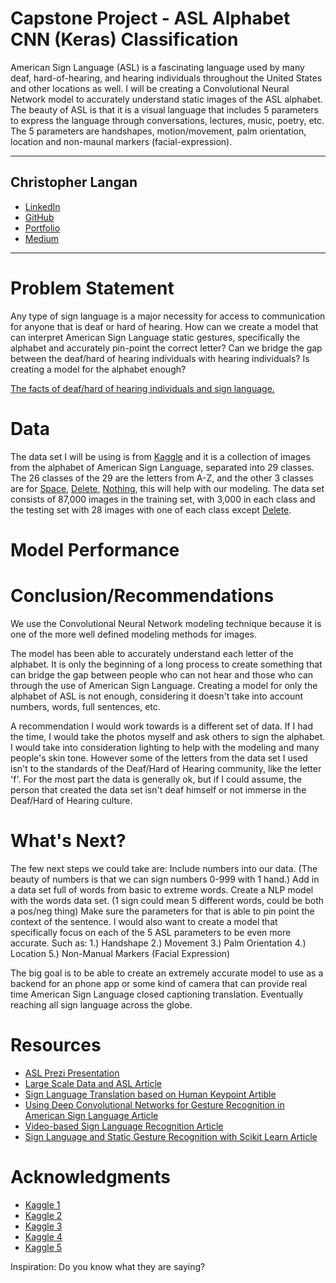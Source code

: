 # Capstone Project - ASL Alphabet CNN (Keras) Classification

American Sign Language (ASL) is a fascinating language used by many deaf, hard-of-hearing, and hearing individuals throughout the United States and other locations as well. I will be creating a Convolutional Neural Network model to accurately understand static images of the ASL alphabet. The beauty of ASL is that it is a visual language that includes 5 parameters to express the language through conversations, lectures, music, poetry, etc. The 5 parameters are handshapes, motion/movement, palm orientation, location and non-maunal markers (facial-expression). 

---

## Christopher Langan
<ul>
    <li><a target=_blank href="https://www.linkedin.com/in/langanchristopher7/">LinkedIn</a></li>
    <li><a target=_blank href="https://github.com/LanganChristopher">GitHub</a></li>
    <li><a target=_blank href="https://langanchristopher.github.io/">Portfolio</a></li>
    <li><a target=_blank href="https://medium.com/@langan.christopher7">Medium</a></li>
</ul>


---

# Problem Statement

Any type of sign language is a major necessity for access to communication for anyone that is deaf or hard of hearing. How can we create a model that can interpret American Sign Language static gestures, specifically the alphabet and accurately pin-point the correct letter? Can we bridge the gap between the deaf/hard of hearing individuals with hearing individuals? Is creating a model for the alphabet enough?    

<a target=_blank href="https://www.csd.org/about/statistics/">The facts of deaf/hard of hearing individuals and sign language.</a>

# Data

The data set I will be using is from <a target=_blank href="https://www.kaggle.com/grassknoted/asl-alphabet">Kaggle</a> and it is a collection of images from the alphabet of American Sign Language, separated into 29 classes. The 26 classes of the 29 are the letters from A-Z, and the other 3 classes are for <u>Space</u>, <u>Delete</u>, <u>Nothing</u>, this will help with our modeling.
The data set consists of 87,000 images in the training set, with 3,000 in each class and the testing set with 28 images with one of each class except <u>Delete</u>.

# Model Performance



# Conclusion/Recommendations

We use the Convolutional Neural Network modeling technique because it is one of the more well defined modeling methods for images.

The model has been able to accurately understand each letter of the alphabet. It is only the beginning of a long process to create something that can bridge the gap between people who can not hear and those who can through the use of American Sign Language. Creating a model for only the alphabet of ASL is not enough, considering it doesn't take into account numbers, words, full sentences, etc. 

A recommendation I would work towards is a different set of data. If I had the time, I would take the photos myself and ask others to sign the alphabet. I would take into consideration lighting to help with the modeling and many people's skin tone. However some of the letters from the data set I used isn't to the standards of the Deaf/Hard of Hearing community, like the letter 'f'. For the most part the data is generally ok, but if I could assume, the person that created the data set isn't deaf himself or not immerse in the Deaf/Hard of Hearing culture.

# What's Next?

The few next steps we could take are:
    Include numbers into our data. (The beauty of numbers is that we can sign numbers 0-999 with 1 hand.)
    Add in a data set full of words from basic to extreme words.
    Create a NLP model with the words data set. (1 sign could mean 5 different words, could be both a pos/neg thing)
    Make sure the parameters for that is able to pin point the context of the sentence.
    I would also want to create a model that specifically focus on each of the 5 ASL parameters to be even more accurate. 
    Such as:
        1.) Handshape
        2.) Movement
        3.) Palm Orientation
        4.) Location
        5.) Non-Manual Markers (Facial Expression)

The big goal is to be able to create an extremely accurate model to use as a backend for an phone app or some kind of camera that can provide real time American Sign Language closed captioning translation. Eventually reaching all sign language across the globe.

# Resources

<ul>
    <li><a target=_blank href="https://prezi.com/p/xzv2bimw7_z3/sign-language-using-machine-learning-and-nlp/">ASL Prezi Presentation</a></li>
    <li><a target=_blank href="https://arxiv.org/pdf/1812.01053.pdf">Large Scale Data and ASL Article</a></li>
    <li><a target=_blank href="https://arxiv.org/pdf/1811.11436.pdf">Sign Language Translation based on Human Keypoint Artible</a></li>
    <li><a target=_blank href="https://arxiv.org/pdf/1710.06836.pdf">Using Deep Convolutional Networks for
Gesture Recognition in American Sign Language Article</a></li>
    <li><a target=_blank href="https://arxiv.org/pdf/1801.10111.pdf">Video-based Sign Language Recognition Article</a></li>
    <li><a target=_blank href="https://medium.freecodecamp.org/weekend-projects-sign-language-and-static-gesture-recognition-using-scikit-learn-60813d600e79">Sign Language and Static Gesture Recognition with Scikit Learn Article</a></li>
</ul>


# Acknowledgments
<ul>
    <li><a target=_blank href="https://www.kaggle.com/dsilvadeepal/asl-alphabet-classification-with-cnn-keras">Kaggle 1</a></li>
    <li><a target=_blank href="https://www.kaggle.com/fegadeharish/asl-recognition-using-deep-learning">Kaggle 2</a></li>
    <li><a target=_blank href="https://www.kaggle.com/billy1624/asl-alphabet-classification">Kaggle 3</a></li>
    <li><a target=_blank href="https://www.kaggle.com/ayuraj/asl-recognizer">Kaggle 4</a></li>
    <li><a target=_blank href="https://www.kaggle.com/gargimaheshwari/asl-recognition-with-deep-learning">Kaggle 5</a></li>
</ul>

Inspiration: Do you know what they are saying?

